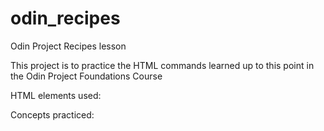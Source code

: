 # odin_recipes
Odin Project Recipes lesson

This project is to practice the HTML commands learned up to this point in the Odin Project Foundations Course

HTML elements used:


Concepts practiced: